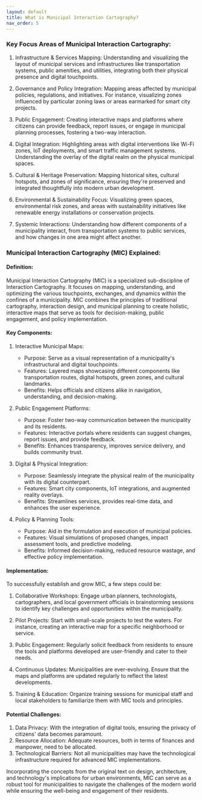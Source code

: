 ```yaml
---
layout: default
title: What is Municipal Interaction Cartography?
nav_order: 5
---
```

### Key Focus Areas of Municipal Interaction Cartography:

1.  Infrastructure & Services Mapping: Understanding and visualizing the layout of municipal services and infrastructures like transportation systems, public amenities, and utilities, integrating both their physical presence and digital touchpoints.

2.  Governance and Policy Integration: Mapping areas affected by municipal policies, regulations, and initiatives. For instance, visualizing zones influenced by particular zoning laws or areas earmarked for smart city projects.

3.  Public Engagement: Creating interactive maps and platforms where citizens can provide feedback, report issues, or engage in municipal planning processes, fostering a two-way interaction.

4.  Digital Integration: Highlighting areas with digital interventions like Wi-Fi zones, IoT deployments, and smart traffic management systems. Understanding the overlay of the digital realm on the physical municipal spaces.

5.  Cultural & Heritage Preservation: Mapping historical sites, cultural hotspots, and zones of significance, ensuring they're preserved and integrated thoughtfully into modern urban development.

6.  Environmental & Sustainability Focus: Visualizing green spaces, environmental risk zones, and areas with sustainability initiatives like renewable energy installations or conservation projects.

7.  Systemic Interactions: Understanding how different components of a municipality interact, from transportation systems to public services, and how changes in one area might affect another.

### Municipal Interaction Cartography (MIC) Explained:

#### Definition:

Municipal Interaction Cartography (MIC) is a specialized sub-discipline of Interaction Cartography. It focuses on mapping, understanding, and optimizing the various touchpoints, exchanges, and dynamics within the confines of a municipality. MIC combines the principles of traditional cartography, interaction design, and municipal planning to create holistic, interactive maps that serve as tools for decision-making, public engagement, and policy implementation.

#### Key Components:

1.  Interactive Municipal Maps:

    -   Purpose: Serve as a visual representation of a municipality's infrastructural and digital touchpoints.
    -   Features: Layered maps showcasing different components like transportation routes, digital hotspots, green zones, and cultural landmarks.
    -   Benefits: Helps officials and citizens alike in navigation, understanding, and decision-making.
2.  Public Engagement Platforms:

    -   Purpose: Foster two-way communication between the municipality and its residents.
    -   Features: Interactive portals where residents can suggest changes, report issues, and provide feedback.
    -   Benefits: Enhances transparency, improves service delivery, and builds community trust.
3.  Digital & Physical Integration:

    -   Purpose: Seamlessly integrate the physical realm of the municipality with its digital counterpart.
    -   Features: Smart city components, IoT integrations, and augmented reality overlays.
    -   Benefits: Streamlines services, provides real-time data, and enhances the user experience.
4.  Policy & Planning Tools:

    -   Purpose: Aid in the formulation and execution of municipal policies.
    -   Features: Visual simulations of proposed changes, impact assessment tools, and predictive modeling.
    -   Benefits: Informed decision-making, reduced resource wastage, and effective policy implementation.

#### Implementation:

To successfully establish and grow MIC, a few steps could be:

1.  Collaborative Workshops: Engage urban planners, technologists, cartographers, and local government officials in brainstorming sessions to identify key challenges and opportunities within the municipality.

2.  Pilot Projects: Start with small-scale projects to test the waters. For instance, creating an interactive map for a specific neighborhood or service.

3.  Public Engagement: Regularly solicit feedback from residents to ensure the tools and platforms developed are user-friendly and cater to their needs.

4.  Continuous Updates: Municipalities are ever-evolving. Ensure that the maps and platforms are updated regularly to reflect the latest developments.

5.  Training & Education: Organize training sessions for municipal staff and local stakeholders to familiarize them with MIC tools and principles.

#### Potential Challenges:

1.  Data Privacy: With the integration of digital tools, ensuring the privacy of citizens' data becomes paramount.
2.  Resource Allocation: Adequate resources, both in terms of finances and manpower, need to be allocated.
3.  Technological Barriers: Not all municipalities may have the technological infrastructure required for advanced MIC implementations.

Incorporating the concepts from the original text on design, architecture, and technology's implications for urban environments, MIC can serve as a robust tool for municipalities to navigate the challenges of the modern world while ensuring the well-being and engagement of their residents.